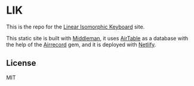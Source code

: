 # LIK

This is the repo for the [Linear Isomorphic Keyboard] site. 

This static site is built with [Middleman], it uses [AirTable] as a database with the help of the [Airrecord] gem, and it is deployed with [Netlify].

License
----
MIT


[//]: # (These are reference links used in the body of this note and get stripped out when the markdown processor does its job. There is no need to format nicely because it shouldn't be seen. Thanks SO - http://stackoverflow.com/questions/4823468/store-comments-in-markdown-syntax)

   [Middleman]: <https://middlemanapp.com>
   [Airtable]: <https://airtable.com/>
   [Airrecord]: <https://github.com/sirupsen/airrecord>
   [Netlify]: <https://www.netlify.com>
   [Linear Isomorphic Keyboard]: <https://www.linearisomorphickeyboard.com>